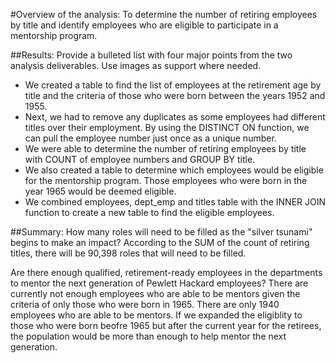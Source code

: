 #Overview of the analysis:
To determine the number of retiring employees by title and identify employees who are eligible to participate in a mentorship program. 


##Results: Provide a bulleted list with four major points from the two analysis deliverables. Use images as support where needed.
- We created a table to find the list of employees at the retirement age by title and the criteria of those who were born between the years 1952 and 1955. 
- Next, we had to remove any duplicates as some employees had different titles over their employment. By using the DISTINCT ON function, we can pull the employee number just once as a unique number.
- We were able to determine the number of retiring employees by title with COUNT of employee numbers and GROUP BY title.
- We also created a table to determine which employees would be eligible for the mentorship program. Those employees who were born in the year 1965 would be deemed eligible.
- We combined employees, dept_emp and titles table with the INNER JOIN function to create a new table to find the eligible employees.




##Summary: 
How many roles will need to be filled as the "silver tsunami" begins to make an impact?
According to the SUM of the count of retiring titles, there will be 90,398 roles that will need to be filled.

Are there enough qualified, retirement-ready employees in the departments to mentor the next generation of Pewlett Hackard employees?
There are currently not enough employees who are able to be mentors given the criteria of only those who were born in 1965. There are only 1940 employees who are able to be mentors.
If we expanded the eligiblity to those who were born beofre 1965 but after the current year for the retirees, the population would be more than enough to help mentor the next generation. 
